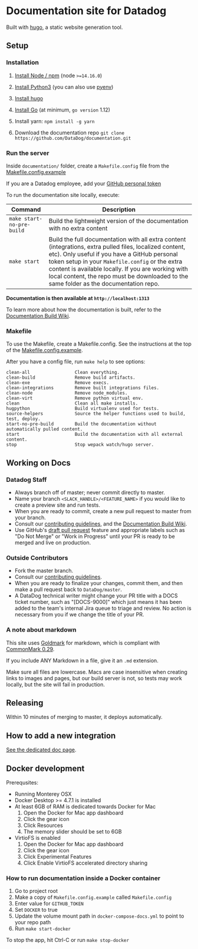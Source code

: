 # Documentation site for Datadog

Built with [hugo][1], a static website generation tool.

## Setup

### Installation

1. [Install Node / npm][2] (node `>=14.16.0`)

2. [Install Python3][3] (you can also use [pyenv][4])

3. [Install hugo][12]

4. [Install Go][13] (at minimum, `go version` 1.12)

5. Install yarn: `npm install -g yarn`

6. Download the documentation repo `git clone https://github.com/DataDog/documentation.git`

### Run the server

Inside `documentation/` folder, create a `Makefile.config` file from the [Makefile.config.example][5]

If you are a Datadog employee, add your [GitHub personal token][6]

To run the documentation site locally, execute:

| Command                   | Description                                                                                                                                                                                                                             |
|---------------------------|-----------------------------------------------------------------------------------------------------------------------------------------------------------------------------------------------------------------------------------------|
| `make start-no-pre-build` | Build the lightweight version of the documentation with no extra content                                                                                                                                                                |
| `make start`              | Build the full documentation with all extra content (integrations, extra pulled files, localized content, etc). Only useful if you have a GitHub personal token setup in your `Makefile.config` or the extra content is available locally. If you are working with local content, the repo must be downloaded to the same folder as the documentation repo. |

**Documentation is then available at `http://localhost:1313`**

To learn more about how the documentation is built, refer to the [Documentation Build Wiki][7].

### Makefile

To use the Makefile, create a Makefile.config. See the instructions at the top of the [Makefile.config.example][5].

After you have a config file, run `make help` to see options:

```text
clean-all                 Clean everything.
clean-build               Remove build artifacts.
clean-exe                 Remove execs.
clean-integrations        Remove built integrations files.
clean-node                Remove node_modules.
clean-virt                Remove python virtual env.
clean                     Clean all make installs.
hugpython                 Build virtualenv used for tests.
source-helpers            Source the helper functions used to build, test, deploy.
start-no-pre-build        Build the documentation without automatically pulled content.
start                     Build the documentation with all external content.
stop                      Stop wepack watch/hugo server.
```

## Working on Docs

### Datadog Staff

* Always branch off of master; never commit directly to master.
* Name your branch `<SLACK_HANDLE>/<FEATURE_NAME>` if you would like to create a preview site and run tests.
* When you are ready to commit, create a new pull request to master from your branch.
* Consult our [contributing guidelines][8], and the [Documentation Build Wiki][7].
* Use GitHub's [draft pull request][14] feature and appropriate labels such as "Do Not Merge" or "Work in Progress" until your PR is ready to be merged and live on production.

### Outside Contributors

* Fork the master branch.
* Consult our [contributing guidelines][8].
* When you are ready to finalize your changes, commit them, and then make a pull request back to `DataDog/master`.
* A DataDog technical writer might change your PR title with a DOCS ticket number, such as "[DOCS-9000]" which just means it has been added to the team's internal Jira queue to triage and review. No action is necessary from you if we change the title of your PR.


### A note about markdown

This site uses [Goldmark][9] for markdown, which is compliant with [CommonMark 0.29][10].

If you include ANY Markdown in a file, give it an `.md` extension.

Make sure all files are lowercase. Macs are case insensitive when creating links to images and pages, but our build server is not, so tests may work locally, but the site will fail in production.

## Releasing

Within 10 minutes of merging to master, it deploys automatically.

## How to add a new integration

[See the dedicated doc page][11].

[1]: https://gohugo.io
[2]: https://nodejs.org/en/download/package-manager
[3]: https://www.python.org/downloads
[4]: https://github.com/pyenv/pyenv
[5]: https://github.com/DataDog/documentation/blob/master/Makefile.config.example
[6]: https://github.com/DataDog/documentation/wiki/Github-personal-token
[7]: https://github.com/DataDog/documentation/wiki/Documentation-Build
[8]: https://github.com/DataDog/documentation/blob/master/CONTRIBUTING.md
[9]: https://github.com/yuin/goldmark
[10]: https://spec.commonmark.org/0.29/
[11]: https://docs.datadoghq.com/developers/integrations
[12]: https://gohugo.io/getting-started/installing/
[13]: https://golang.org/doc/install
[14]: https://github.blog/2019-02-14-introducing-draft-pull-requests/

## Docker development

Prerequsites:
- Running Monterey OSX
- Docker Desktop >= 4.7.1 is installed
- At least 6GB of RAM is dedicated towards Docker for Mac
  1. Open the Docker for Mac app dashboard
  2. Click the gear icon
  3. Click Resources
  4. The memory slider should be set to 6GB
- VirtioFS is enabled
  1. Open the Docker for Mac app dashboard
  2. Click the gear icon
  3. Click Experimental Features
  4. Click Enable VirtioFS accelerated directory sharing

### How to run documentation inside a Docker container
1. Go to project root
2. Make a copy of `Makefile.config.example` called `Makefile.config`
3. Enter value for `GITHUB_TOKEN`
4. Set `DOCKER` to true
5. Update the volume mount path in `docker-compose-docs.yml` to point to your repo path
6. Run `make start-docker`

To stop the app, hit Ctrl-C or run `make stop-docker`


